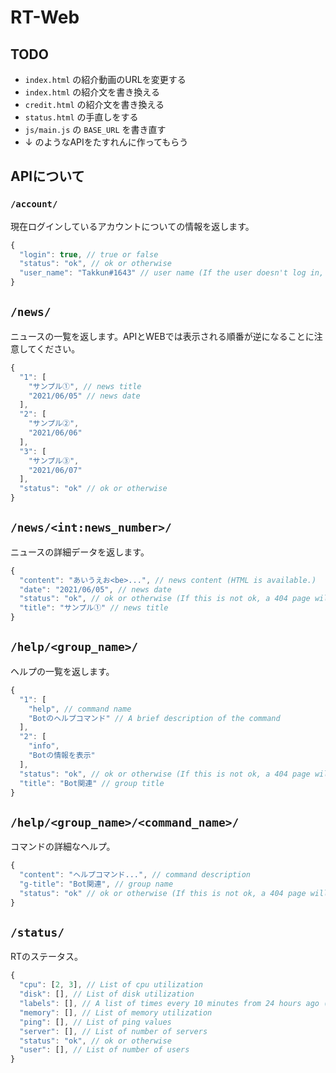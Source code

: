 # RT-Web
## TODO
* `index.html` の紹介動画のURLを変更する
* `index.html` の紹介文を書き換える
* `credit.html` の紹介文を書き換える
* `status.html` の手直しをする
* `js/main.js` の `BASE_URL` を書き直す
* ↓ のようなAPIをたすれんに作ってもらう

## APIについて
### `/account/`
現在ログインしているアカウントについての情報を返します。

```js
{
  "login": true, // true or false
  "status": "ok", // ok or otherwise
  "user_name": "Takkun#1643" // user name (If the user doesn't log in, This is not the case.)
}
```

## `/news/`
ニュースの一覧を返します。APIとWEBでは表示される順番が逆になることに注意してください。

```js
{
  "1": [
    "サンプル①", // news title
    "2021/06/05" // news date
  ],
  "2": [
    "サンプル②",
    "2021/06/06"
  ],
  "3": [
    "サンプル③",
    "2021/06/07"
  ], 
  "status": "ok" // ok or otherwise
}
```

## `/news/<int:news_number>/`
ニュースの詳細データを返します。

```js
{
  "content": "あいうえお<be>...", // news content (HTML is available.)
  "date": "2021/06/05", // news date
  "status": "ok", // ok or otherwise (If this is not ok, a 404 page will be returned.)
  "title": "サンプル①" // news title
}
```

## `/help/<group_name>/`
ヘルプの一覧を返します。

```js
{
  "1": [
    "help", // command name
    "Botのヘルプコマンド" // A brief description of the command
  ],
  "2": [
    "info",
    "Botの情報を表示"
  ],
  "status": "ok", // ok or otherwise (If this is not ok, a 404 page will be returned.)
  "title": "Bot関連" // group title
}
```

## `/help/<group_name>/<command_name>/`
コマンドの詳細なヘルプ。

```js
{
  "content": "ヘルプコマンド...", // command description
  "g-title": "Bot関連", // group name
  "status": "ok" // ok or otherwise (If this is not ok, a 404 page will be returned.)
}
```

## `/status/`
RTのステータス。

```js
{
  "cpu": [2, 3], // List of cpu utilization
  "disk": [], // List of disk utilization
  "labels": [], // A list of times every 10 minutes from 24 hours ago (See the status function in API_saple/main.py for more information.)
  "memory": [], // List of memory utilization
  "ping": [], // List of ping values
  "server": [], // List of number of servers
  "status": "ok", // ok or otherwise
  "user": [], // List of number of users
}
```